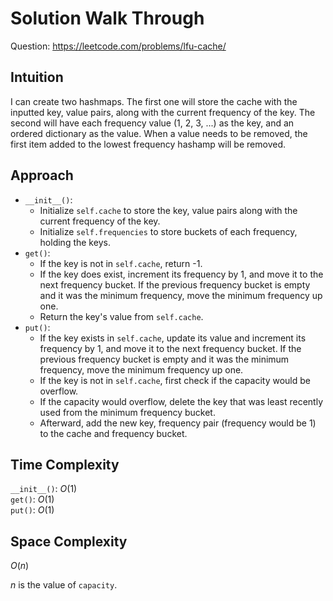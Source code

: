 # Solution Walk Through
Question: https://leetcode.com/problems/lfu-cache/

## Intuition
I can create two hashmaps. The first one will store the cache with the inputted key, value pairs, along with the current frequency of the key. The second will have each frequency value (1, 2, 3, ...) as the key, and an ordered dictionary as the value. When a value needs to be removed, the first item added to the lowest frequency hashamp will be removed.

## Approach
- `__init__()`:
    - Initialize `self.cache` to store the key, value pairs along with the current frequency of the key.
    - Initialize `self.frequencies` to store buckets of each frequency, holding the keys.
- `get()`:
    - If the key is not in `self.cache`, return -1.
    - If the key does exist, increment its frequency by 1, and move it to the next frequency bucket. If the previous frequency bucket is empty and it was the minimum frequency, move the minimum frequency up one.
    - Return the key's value from `self.cache`.
- `put()`:
    - If the key exists in `self.cache`, update its value and increment its frequency by 1, and move it to the next frequency bucket. If the previous frequency bucket is empty and it was the minimum frequency, move the minimum frequency up one.
    - If the key is not in `self.cache`, first check if the capacity would be overflow.
    - If the capacity would overflow, delete the key that was least recently used from the minimum frequency bucket.
    - Afterward, add the new key, frequency pair (frequency would be 1) to the cache and frequency bucket.

## Time Complexity
`__init__()`: $O(1)$ \
`get()`: $O(1)$ \
`put()`: $O(1)$

## Space Complexity
$O(n)$

$n$ is the value of `capacity`.